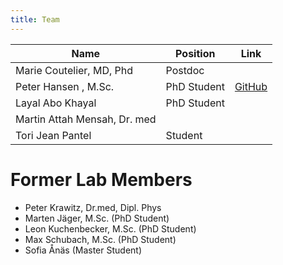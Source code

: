 ```yaml
---
title: Team
---
```



Name                                | Position        | Link
------------------------------------|-----------------|-----------------
Marie Coutelier, MD, Phd            | Postdoc         |
Peter Hansen , M.Sc.                | PhD Student     | [GitHub](https://github.com/hansenp)
Layal Abo Khayal                    | PhD Student     | 
Martin Attah Mensah, Dr. med        |                 | 
Tori Jean Pantel                    | Student         | 

# Former Lab Members
* Peter Krawitz, Dr.med, Dipl. Phys
* Marten Jäger, M.Sc. (PhD Student)
* Leon Kuchenbecker, M.Sc. (PhD Student)
* Max Schubach, M.Sc. (PhD Student)
* Sofia Ånäs (Master Student)


